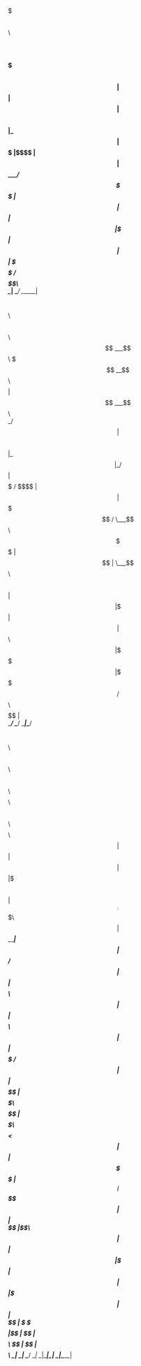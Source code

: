  
 $$$$$$$\   $$$$$$\    $$\                                   
 $$  __$$\ $$$ __$$\ $$$$ |                                  
 $$ |  $$ |$$$$\ $$ |\_$$ |                                  
 $$$$$$$  |$$\$$\$$ |  $$ |                                  
 $$  ____/ $$ \$$$$ |  $$ |                                  
 $$ |      $$ |\$$$ |  $$ |                                  
 $$ |      \$$$$$$  /$$$$$$\                                 
 \__|       \______/ \______|                                
                                                             
                                                             
                                                             
  $$$$$$\   $$$$$$\    $$\   $$$$$$\                         
 $$ ___$$\ $$$ __$$\ $$$$ | $$ ___$$\                        
 \_/   $$ |$$$$\ $$ |\_$$ | \_/   $$ |                       
   $$$$$ / $$\$$\$$ |  $$ |   $$$$$ /                        
   \___$$\ $$ \$$$$ |  $$ |   \___$$\                        
 $$\   $$ |$$ |\$$$ |  $$ | $$\   $$ |                       
 \$$$$$$  |\$$$$$$  /$$$$$$\\$$$$$$  |                       
  \______/  \______/ \______|\______/                        
                                                             
                                                             
                                                             
 $$\   $$\ $$\   $$\ $$\   $$\ $$$$$$$$\ $$\   $$\ $$$$$$$$\ 
 $$ | $$  |$$ |  $$ |$$$\  $$ |$$  _____|$$$\  $$ |$$  _____|
 $$ |$$  / $$ |  $$ |$$$$\ $$ |$$ |      $$$$\ $$ |$$ |      
 $$$$$  /  $$ |  $$ |$$ $$\$$ |$$$$$\    $$ $$\$$ |$$$$$\    
 $$  $$<   $$ |  $$ |$$ \$$$$ |$$  __|   $$ \$$$$ |$$  __|   
 $$ |\$$\  $$ |  $$ |$$ |\$$$ |$$ |      $$ |\$$$ |$$ |      
 $$ | \$$\ \$$$$$$  |$$ | \$$ |$$$$$$$$\ $$ | \$$ |$$$$$$$$\ 
 \__|  \__| \______/ \__|  \__|\________|\__|  \__|\________|
                                                             
